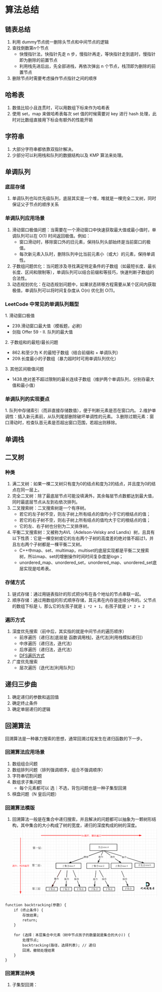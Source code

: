 # 算法总结

## 链表总结

1. 利用 dummy节点统一删除头节点和中间节点的逻辑
2. 查找倒数第n个节点
   - 快慢指针法，快指针先走 n 步，慢指针再走，等快指针走到底时，慢指针即为删除的前置节点
   - 利用栈先进后出，先全部进栈，再依次弹出 n 个节点，栈顶即为删除的前置节点
3. 删除节点时需要考虑操作节点指针之间的顺序

## 哈希表

1. 数值比较小且连贯时，可以用数组下标来作为哈希表
2. 使用 set，map 来做哈希表每次 set 值的时候需要对 key 进行 hash 处理，此时对比数组直接用下标会有额外的性能开销

## 字符串

1. 大部分字符串都依靠双指针解决。
2. 少部分可以利用栈和队列的数据结构以及 KMP 算法来处理。

## 单调队列

### 底层存储

1. 单调队列也叫优先级队列，底层其实是一个堆，堆就是一棵完全二叉树，同时保证父子节点的顺序关系

### 单调队列应用场景

1. 滑动窗口极值问题​​：当需要在一个​​滑动窗口​​中快速获取最大值或最小值时，单调队列可以在 O(1) 时间返回极值。例如：
   - 窗口滑动时，移除窗口外的旧元素，保持队列头部始终是当前窗口的极值。
   - 每次新元素入队时，删除队列中比当前元素小（或大）的元素，保持单调性。
2. ​子数组问题优化​​：当问题涉及寻找满足特定条件的子数组（如最短长度、最长长度、区间和限制等），单调队列可以结合​​前缀和​​等技巧，快速判断子数组的合法性。
3. ​​动态规划优化​​：在动态规划问题中，如果状态转移方程需要从某个区间内获取极值，单调队列可以将时间复杂度从 O(n) 优化到 O(1)。

### LeetCode 中常见的单调队列题型​​

​1. ​滑动窗口极值​​  

- 239.滑动窗口最大值（模板题，必刷）
- 剑指 Offer 59 - II. 队列的最大值

​2. ​子数组和的最短/最长问题​​

- 862.和至少为 K 的最短子数组（结合前缀和 + 单调队列）
- 209.长度最小的子数组（暴力超时时可用单调队列优化）

​3. ​其他区间极值问题​​

- 1438.绝对差不超过限制的最长连续子数组（维护两个单调队列，分别存最大值和最小值）

### ​单调队列的实现要点​​

​1. ​队列中存储索引​​（而非直接存储数值），便于判断元素是否在窗口内。
​2. ​维护单调性​​：插入新元素前，从队列尾部删除破坏单调性的元素。
​3. ​删除过期元素​​：窗口滑动时，检查队首元素是否超出窗口范围，若超出则移除。

## 单调栈

## 二叉树

### 种类

1. 满二叉树：如果一棵二叉树只有度为0的结点和度为2的结点，并且度为0的结点在同一层上。
2. 完全二叉树：除了最底层节点可能没填满外，其余每层节点数都达到最大值，同时最底层节点从左到右依次排列。
3. 二叉搜索树：二叉搜索树是一个有序树。
   - 若它的左子树不空，则左子树上所有结点的值均小于它的根结点的值；
   - 若它的右子树不空，则右子树上所有结点的值均大于它的根结点的值；
   - 它的左、右子树也分别为二叉排序树。
4. 平衡二叉搜索树：又被称为AVL（Adelson-Velsky and Landis）树，且具有以下性质：它是一棵空树或它的左右两个子树的高度差的绝对值不超过1，并且左右两个子树都是一棵平衡二叉树。
   - C++中map、set、multimap，multiset的底层实现都是平衡二叉搜索树，所以map、set的增删操作时间时间复杂度是logn；
   - unordered_map、unordered_set，unordered_map、unordered_set底层实现是哈希表。

### 存储方式

1. 链式存储：通过用链表指针的形式把分布在各个地址的节点串联一起。
2. 顺序存储：通过用数组的形式顺序存储，其元素在内存是连续分布的。父节点的数组下标是 i，那么它的左孩子就是 `i *2 + 1`，右孩子就是 `i* 2 + 2`

### 遍历方式

1. 深度优先搜索（前中后，其实指的就是中间节点的遍历顺序）
   - 前序遍历（递归法[底层是 函数调用栈]，迭代法[利用栈模拟递归]）
   - 中序遍历（递归法，迭代法）
   - 后序遍历（递归法，迭代法）
   - [DFS遍历方式](https://peigo.top/engineer-basic/structure-algorithm/%E4%BA%8C%E5%8F%89%E6%A0%91%E7%9A%84DFS.html#%E8%BF%AD%E4%BB%A3%E6%B3%95%E5%92%8C%E9%80%92%E5%BD%92%E6%B3%95%E5%AE%9E%E7%8E%B0%E4%BA%8C%E5%8F%89%E6%A0%91%E7%9A%84dfs)
2. 广度优先搜索
   - 层次遍历（迭代法[利用队列]）

## 递归三步曲

1. 确定递归的参数和返回值
2. 确定终止条件
3. 确定单层递归的逻辑

## 回溯算法

 回溯算法是一种暴力搜索的思想，通常回溯过程发生在递归函数的下一步。

### 回溯算法应用场景

1. 数组组合问题
2. 数组排列问题（排列强调顺序，组合不强调顺序）
3. 字符串切割问题
4. 数组求子集问题
   - 每个元素都可以 选｜不选，背包问题也是一种子集型回溯
5. 棋盘问题（N 皇后问题）

### 回溯算法模版

1. 回溯算法一般是在集合中递归搜索，并且解决的问题都可以抽象为一颗树形结构，其中集合的大小构成了树的宽度，递归的深度构成的树的深度。
![backtracking](image.png)

```text
function backtracking(参数) {
    if (终止条件) {
        存放结果;
        return;
    }

    for (选择：本层集合中元素（树中节点孩子的数量就是集合的大小）) {
        处理节点;
        backtracking(路径，选择列表); // 递归
        回溯，撤销处理结果
    }
}
```

### 回溯算法种类

1. 子集型回溯：
